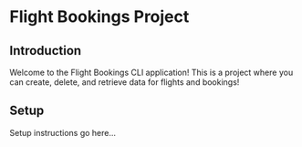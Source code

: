 # Flight Bookings Project

## Introduction

Welcome to the Flight Bookings CLI application! This is a project where you can create, delete, and retrieve data for flights and bookings!

## Setup

Setup instructions go here...